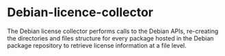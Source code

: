 # Debian-licence-collector

The Debian license collector performs calls to the Debian APIs, re-creating the directories and files structure for every package hosted in the Debian package repository to retrieve license information at a file level.

